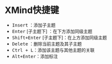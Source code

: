 # XMind快捷键

+  <kbd>Insert</kbd> ：添加子主题
+ <kbd>Enter</kbd> [子主题下] ：在下方添加同级主题
+ <kbd>Shift+Enter</kbd> [子主题下]：在上方添加同级主题
+ <kbd>Delete</kbd> ：删除当前主题及其子主题
+ <kbd>Ctrl + L</kbd>：添加该主题与其他主题的关联
+ <kbd>Alt+Enter</kbd>：添加标注